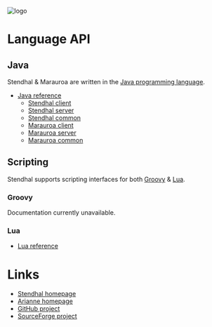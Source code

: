 
![logo](/images/logo.gif)


# Language API

## Java

Stendhal &amp; Marauroa are written in the [Java programming language](https://www.java.com/).

- [Java reference](/reference/java/)
    - [Stendhal client](/reference/java/games/stendhal/client/package-summary.html)
    - [Stendhal server](/reference/java/games/stendhal/server/package-summary.html)
    - [Stendhal common](/reference/java/games/stendhal/common/package-summary.html)
    - [Marauroa client](/reference/java/marauroa/client/package-summary.html)
    - [Marauroa server](/reference/java/marauroa/server/package-summary.html)
    - [Marauroa common](/reference/java/marauroa/client/package-summary.html)


## Scripting

Stendhal supports scripting interfaces for both [Groovy](https://groovy-lang.org/) &amp;
[Lua](https://www.lua.org/).


### Groovy

Documentation currently unavailable.


### Lua

- [Lua reference](/reference/lua/)


# Links

- [Stendhal homepage](https://stendhalgame.org/)
- [Arianne homepage](https://arianne-project.org/)
- [GitHub project](https://github.com/arianne/)
- [SourceForge project](https://sourceforge.net/p/arianne/)
